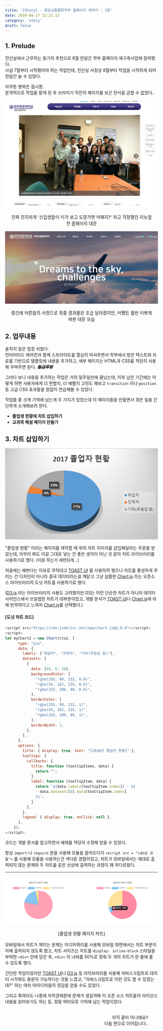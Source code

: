 ```yaml
---
title: '[Story] - 항공교통물류학부 홈페이지 제작기 : 1편'
date: 2020-08-27 12:21:13
category: 'story'
draft: false
---
```



## 1. Prelude

전산실에서 근무하는 동기의 추천으로 8월 한달간 학부 홈페이지 재구축사업에 참여했다.  
사실 7월부터 시작했어야 하는 작업인데, 전산실 사정상 8월부터 작업을 시작하게 되어 한달간 놀 수 있었다.

아무튼 행복은 잠시뿐.  
본격적으로 작업을 맡게 된 후 쓰러지기 직전의 페이지를 보곤 탄식을 금할 수 없었다..


![before](./image/before.PNG)

<div style = "margin: 1rem; font-size: 0.9rem; text-align: center;">진짜 진지하게 '신입생들이 이거 보고 도망가면 어쩌지?' 하고 걱정했던 리뉴얼 전 홈페이지 대문</div>


![main](./image/main.PNG)

<div style = "margin: 1rem; font-size: 0.9rem; text-align: center;">중간에 어른들의 사정으로 최종 결과물은 조금 달라졌지만, 어쨌든 훨씬 이쁘게 바뀐 대문 모습</div>

## 2. 업무내용

솔직히 일은 엄청 쉬웠다.  
언리미티드 에어컨과 함께 스프라이트를 열심히 마셔주면서 학부에서 받은 텍스트와 자료를 기반으로 템플릿에 내용을 추가하고, 세부 페이지는 HTML과 CSS를 적당히 사용해 꾸며주면 된다. ~~***월급루팡***~~

그러다 보니 내용을 추가하는 작업은 거의 일주일만에 끝났는데, 이후 남은 기간에는 어떻게 하면 사용자에게 더 편할지, 더 예쁠지 고민도 해보고 `transition` 이나 `position` 등 고급 CSS 효과들을 원없이 연습해볼 수 있었다.

작업들 중 크게 기억에 남는게 두 가지가 있었는데 이 페이지들을 만들면서 겪은 일을 간단하게 소개해보려 한다.

- **졸업생 현황에 차트 삽입하기**
- **교과목 해설 페이지 만들기**

## 3. 차트 삽입하기

![chart](./image/chart.PNG)



"졸업생 현황" 이라는 페이지를 제작할 때 위의 차트 이미지를 삽입해달라는 주문을 받았는데, 아무리 봐도 이걸 그대로 넣는 건 좋은 생각이 아닌 것 같아 차트 라이브러리를 사용하기로 했다. <span style = "font-size:0.85rem">(이왕 하는거 세련되게...)</span>

처음에는 예쁘다는 이유로 무턱대고 [TOAST UI](https://ui.toast.com/tui-chart/) 를 사용하려 했으나 차트를 풍성하게 꾸미는 건 디자인이 아니라 결국 데이터라는걸 깨닫고 그냥 심플한 [Chart.js](https://www.chartjs.org/samples/latest/) 라는 오픈소스 라이브러리의 도넛 차트를 사용하기로 했다.

([D3.js](https://d3js.org/) 라는 라이브러리의 사용도 고려했지만 D3는 이런 단순한 차트가 아니라 데이터 사이언스에서 쓰일법한 차트가 대부분이었고, 개발 문서가 [TOAST UI](https://ui.toast.com/tui-chart/)나 [Chart.js](https://www.chartjs.org/samples/latest/)에 비해 빈약하다고 느껴져 [Chart.js](https://www.chartjs.org/samples/latest/)를 선택했다.)

#### [도넛 차트 코드]

```js
<script src="https://cdn.jsdelivr.net/npm/chart.js@2.8.0"></script>
<script>
let myChart2 = new Chart(ctx2, {
      type: "pie",
      data: {
        labels: ["취업자", "진학자", "기타(무응답 등)"],
        datasets: [
          {
            data: [66, 6, 28],
            backgroundColor: [
              "rgba(255, 99, 132, 0.6)",
              "rgba(54, 162, 235, 0.6)",
              "rgba(255, 206, 86, 0.6)",
            ],
            borderColor: [
              "rgba(255, 99, 132, 1)",
              "rgba(54, 162, 235, 1)",
              "rgba(255, 206, 86, 1)",
            ],
            borderWidth: 1,
          },
        ],
      },
      options: {
        title: { display: true, text: "[2018년 졸업자 현황]" },
        tooltips: {
          callbacks: {
            title: function (tooltipItems, data) {
              return "";
            },
            label: function (tooltipItem, data) {
              return `${data.labels[tooltipItem.index]} : ${
                data.datasets[0].data[tooltipItem.index]
              }%`;
            },
          },
        },
        legend: { display: true, onClick: null },
      },
    });
</script>
```
코드는 개발 문서를 참고하면서 예제를 적당히 수정해 얻을 수 있었다.

항상 `import` 나 `require` 문을 사용해 모듈을 끌어오다가 `<script src = "cdn상 모듈">` 를 사용해 모듈을 사용하는건 색다른 경험이었고, 차트가 모바일에서는 제대로 출력되지 않는 문제와 두 차트를 같은 선상에 출력하는 과정이 꽤 까다로웠다. 

---

![chartjs](./image/chartjs.PNG)

<div style = "margin: 1rem; font-size: 0.9rem; text-align: center;">[졸업생 현황 페이지 차트]</div>

모바일에서 차트가 깨지는 문제는 미디어쿼리를 사용해 모바일 화면에서는 차트 부분이 아예 출력되지 않도록 했고, 차트 사이즈는 차트를 `display: inline-block` 스타일을 부여한 `<div>` 안에 담은 후, `<div>` 의 너비를 50%로 맞춰 두 개의 차트가 한 줄에 올 수 있도록 했다.

간단한 작업이었지만 [TOAST UI](https://ui.toast.com/tui-chart/)나 [D3.js](https://d3js.org/) 등 라이브러리를 사용해 자바스크립트로 데이터 시각화도 충분히 가능하다는 것을 느꼈고, "자바스크립트로 이런 것도 할 수 있겠는데?" 하는 여러 아이디어들의 영감을 얻을 수도 있었다.

그리고 혹여라도 나중에 저작권때문에 문제가 생길까봐 이 오픈 소스 차트들의 라이선스 내용을 읽어보기도 하는 등, 정말 여러모로 기억에 남는 작업이었다.

<div style = "text-align: right; margin: 2rem">아직 끝이 아니에요!!<br>다음 편으로 이어집니다..</div>